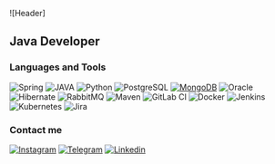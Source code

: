 ![Header]<!--(https://github.com/urmoonfriend/urmoonfriend/blob/main/.idea/assets/stars_total.gif)-->

## Java Developer

### Languages and Tools
<!--![IntelliJ IDEA](https://img.shields.io/badge/-IntelliJ_IDEA-090909?style=for-the-badge&logo=jetbrains)-->
![Spring](https://img.shields.io/badge/Spring-6DB33F?style=for-the-badge&logo=spring&logoColor=white)
![JAVA](https://img.shields.io/badge/Java-ED8B00?style=for-the-badge&logo=openjdk&logoColor=white)
![Python](https://img.shields.io/badge/-Python-14354C?style=for-the-badge&logo=python)
![PostgreSQL](https://img.shields.io/badge/PostgreSQL-316192?style=for-the-badge&logo=postgresql&logoColor=white)
[![MongoDB](https://img.shields.io/badge/MongoDB-4EA94B?style=for-the-badge&logo=mongodb&logoColor=white)](https://www.linkedin.com/in/aidos-konyspay-903043240/)
![Oracle](https://img.shields.io/badge/Oracle-F80000?style=for-the-badge&logo=Oracle&logoColor=white)
![Hibernate](https://img.shields.io/badge/Hibernate-59666C?style=for-the-badge&logo=Hibernate&logoColor=white)
![RabbitMQ](https://img.shields.io/badge/Rabbitmq-FF6600?style=for-the-badge&logo=rabbitmq&logoColor=white)
![Maven](https://img.shields.io/badge/-Apache_Maven-59666C?style=for-the-badge&logo=apache&logoColor=ff0000)
![GitLab CI](https://img.shields.io/badge/gitlab%20ci-%23181717.svg?style=for-the-badge&logo=gitlab&logoColor=white)
![Docker](https://img.shields.io/badge/docker-%230db7ed.svg?style=for-the-badge&logo=docker&logoColor=white)
![Jenkins](https://img.shields.io/badge/Jenkins-D24939?style=for-the-badge&logo=Jenkins&logoColor=white)
![Kubernetes](https://img.shields.io/badge/kubernetes-%23326ce5.svg?style=for-the-badge&logo=kubernetes&logoColor=white)
![Jira](https://img.shields.io/badge/Jira-0052CC?style=for-the-badge&logo=Jira&logoColor=white)
<!--![Tomcat](https://img.shields.io/badge/-Apache_Tomcat-090909?style=for-the-badge&logo=apache&logoColor=ff0000)-->
<!--![C++](https://img.shields.io/badge/-C++-090909?style=for-the-badge&logo=C%2b%2b)-->



### Contact me
[![Instagram](https://img.shields.io/badge/Instagram-E4405F?style=for-the-badge&logo=instagram&logoColor=white)](https://www.instagram.com/urmoonfriend/)
[![Telegram](https://img.shields.io/badge/Telegram-1877F2?style=for-the-badge&logo=telegram)](https://t.me/urmoonfriend)
[![Linkedin](https://img.shields.io/badge/LinkedIn-0077B5?style=for-the-badge&logo=linkedin&logoColor=white)](https://www.linkedin.com/in/aidos-konyspay-903043240/)
